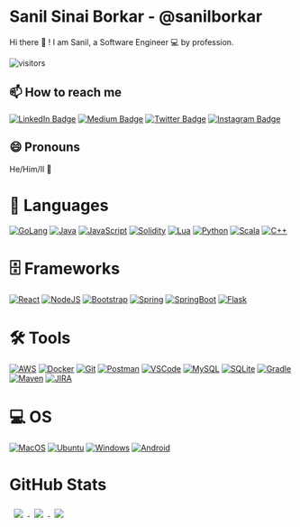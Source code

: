 # Sanil Sinai Borkar - @sanilborkar

Hi there :wave: ! I am Sanil, a Software Engineer :computer: by profession.

<!-- ## 🔭 I’m currently working on -->

<!-- ## 🌱 I’m currently learning ... -->

<!-- ## 👯 I’m looking to collaborate on ... -->

<!-- ## 🤔 I’m looking for help with -->

<!-- ## 💬 Ask me about -->

![visitors](https://visitor-badge.laobi.icu/badge?page_id=sanilborkar)

## 📫 How to reach me

[![LinkedIn Badge](https://img.shields.io/badge/LinkedIn-0077B5?style=for-the-badge&logo=linkedin&logoColor=white)](https://www.linkedin.com/in/sanilborkar/)
[![Medium Badge](https://img.shields.io/badge/Medium-12100E?style=for-the-badge&logo=medium&logoColor=white)](https://medium.com/@sanilborkar)
[![Twitter Badge](https://img.shields.io/badge/Twitter-1DA1F2?style=for-the-badge&logo=twitter&logoColor=white)](https://twitter.com/theinfoparadox)
[![Instagram Badge](https://img.shields.io/badge/Instagram-purple?style=for-the-badge&logo=instagram&logoColor=white)](https://instagram.com/sanilborkar)

## 😄 Pronouns

He/Him/Il :man:

# 📝 Languages

[![GoLang](https://img.shields.io/badge/Go-00ADD8?style=for-the-badge&logo=go&logoColor=white)](https://golang.org)
[![Java](https://img.shields.io/badge/Java-ED8B00?style=for-the-badge&logo=java&logoColor=white)](https://java.com)
[![JavaScript](https://img.shields.io/badge/JavaScript-F7DF1E?style=for-the-badge&logo=javascript&logoColor=black)](https://www.javascript.com/)
[![Solidity](https://img.shields.io/badge/Solidity-e6e6e6?style=for-the-badge&logo=solidity&logoColor=black)](https://soliditylang.org)
[![Lua](https://img.shields.io/badge/Lua-2C2D72?style=for-the-badge&logo=lua&logoColor=white)](http://www.lua.org)
[![Python](https://img.shields.io/badge/Python-3776AB?style=for-the-badge&logo=python&logoColor=white)](https://python.org)
[![Scala](https://img.shields.io/badge/Scala-DC322F?style=for-the-badge&logo=scala&logoColor=white)](https://www.scala-lang.org)
[![C++](https://img.shields.io/badge/C%2B%2B-00599C?style=for-the-badge&logo=c%2B%2B&logoColor=white)]()


# 🗄 Frameworks

[![React](https://img.shields.io/badge/React-20232A?style=for-the-badge&logo=react&logoColor=61DAFB)](https://reactjs.org)
[![NodeJS](https://img.shields.io/badge/Node.js-339933?style=for-the-badge&logo=nodedotjs&logoColor=white)](https://nodejs.org)
[![Bootstrap](https://img.shields.io/badge/Bootstrap-563D7C?style=for-the-badge&logo=bootstrap&logoColor=white)](https://getbootstrap.com)
[![Spring](https://img.shields.io/badge/Spring-6DB33F?style=for-the-badge&logo=spring&logoColor=white)](https://spring.io)
[![SpringBoot](https://img.shields.io/badge/Spring_Boot-F2F4F9?style=for-the-badge&logo=spring-boot)](https://spring.io/projects/spring-boot)
[![Flask](https://img.shields.io/badge/Flask-000000?style=for-the-badge&logo=flask&logoColor=white)](https://flask.palletsprojects.com/en/1.1.x/)

# 🛠 Tools

[![AWS](https://img.shields.io/badge/Amazon_AWS-232F3E?style=for-the-badge&logo=amazon-aws&logoColor=white)](https://aws.amazon.com)
[![Docker](https://img.shields.io/badge/Docker-2CA5E0?style=for-the-badge&logo=docker&logoColor=white)](https://www.docker.com)
[![Git](https://img.shields.io/badge/Git-F05032?style=for-the-badge&logo=git&logoColor=white)](https://git-scm.com)
[![Postman](https://img.shields.io/badge/Postman-FF6C37?style=for-the-badge&logo=Postman&logoColor=white)](https://www.postman.com)
[![VSCode](https://img.shields.io/badge/Visual_Studio_Code-0078D4?style=for-the-badge&logo=visual%20studio%20code&logoColor=white)](https://code.visualstudio.com)
[![MySQL](https://img.shields.io/badge/MySQL-00000F?style=for-the-badge&logo=mysql&logoColor=white)](https://www.mysql.com)
[![SQLite](https://img.shields.io/badge/SQLite-07405E?style=for-the-badge&logo=sqlite&logoColor=white)](https://sqlite.org/index.html)
[![Gradle](https://img.shields.io/badge/gradle-02303A?style=for-the-badge&logo=gradle&logoColor=white)](https://gradle.org)
[![Maven](https://img.shields.io/badge/apache_maven-C71A36?style=for-the-badge&logo=apachemaven&logoColor=white)](https://maven.apache.org)
[![JIRA](https://img.shields.io/badge/Jira-0052CC?style=for-the-badge&logo=Jira&logoColor=white)](https://www.atlassian.com/software/jira)

# 💻 OS

[![MacOS](https://img.shields.io/badge/mac%20os-000000?style=for-the-badge&logo=apple&logoColor=white)](https://www.apple.com/macos/big-sur/)
[![Ubuntu](https://img.shields.io/badge/Ubuntu-E95420?style=for-the-badge&logo=ubuntu&logoColor=white)](https://ubuntu.com)
[![Windows](https://img.shields.io/badge/Windows-0078D6?style=for-the-badge&logo=windows&logoColor=white)](https://www.microsoft.com/en-us/windows)
[![Android](https://img.shields.io/badge/Android-3DDC84?style=for-the-badge&logo=android&logoColor=white)](https://developer.android.com)

# GitHub Stats

<a href="https://github.com/sanilborkar">
	<img align="center" style="margin:0.5rem" src="https://github-readme-stats.vercel.app/api?username=sanilborkar&count_private=true&show_icons=true&theme=nord" />
</a>

<a href="https://github.com/sanilborkar">
	<img align="center" style="margin:0.5rem" src="https://github-readme-stats.vercel.app/api/top-langs/?username=sanilborkar&layout=compact&theme=nord" />
</a>

<a href="https://github.com/sanilborkar">
	<img align="center" style="margin:0.5rem" src="https://github-readme-streak-stats.herokuapp.com/?user=sanilborkar&theme=nord" />
</a>
